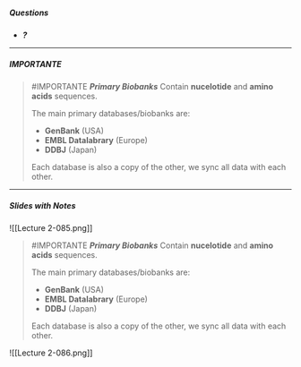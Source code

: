 ##### Questions
- ***?***

---
##### IMPORTANTE

> #IMPORTANTE ***Primary Biobanks***
> Contain **nucelotide** and **amino acids** sequences.
> 
> The main primary databases/biobanks are:
> - **GenBank** (USA)
> - **EMBL Datalabrary** (Europe)
> - **DDBJ** (Japan)
> 
> Each database is also a copy of the other, we sync all data with each other.


---
##### Slides with Notes
![[Lecture 2-085.png]]

> #IMPORTANTE ***Primary Biobanks***
> Contain **nucelotide** and **amino acids** sequences.
> 
> The main primary databases/biobanks are:
> - **GenBank** (USA)
> - **EMBL Datalabrary** (Europe)
> - **DDBJ** (Japan)
> 
> Each database is also a copy of the other, we sync all data with each other.

![[Lecture 2-086.png]]
